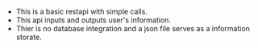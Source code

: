 * This is a basic restapi with simple calls.
* This api inputs and outputs user's information.
* Thier is no database integration and a json file serves as a information storate.
